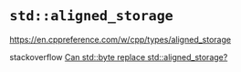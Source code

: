 # `std::aligned_storage`

https://en.cppreference.com/w/cpp/types/aligned_storage

stackoverflow [Can std::byte replace std::aligned_storage?](https://stackoverflow.com/questions/58288225/can-stdbyte-replace-stdaligned-storage)

